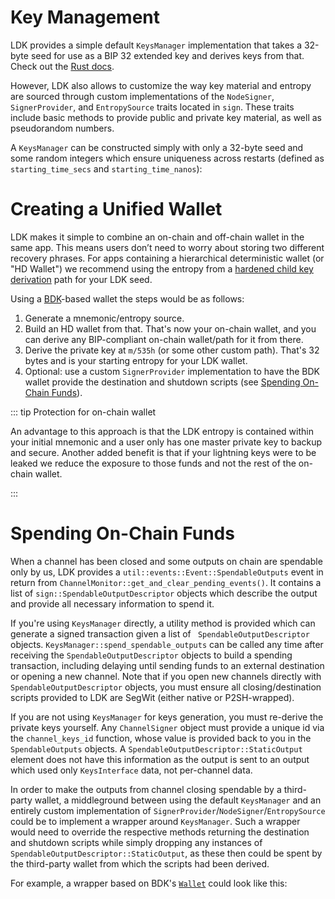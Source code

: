 # Key Management

LDK provides a simple default `KeysManager` implementation that takes a 32-byte seed for use as a BIP 32 extended key and derives keys from that. Check out the [Rust docs](https://docs.rs/lightning/*/lightning/sign/struct.KeysManager.html).

However, LDK also allows to customize the way key material and entropy are sourced through custom implementations of the `NodeSigner`, `SignerProvider`, and `EntropySource` traits located in `sign`. These traits include basic methods to provide public and private key material, as well as pseudorandom numbers.

A `KeysManager` can be constructed simply with only a 32-byte seed and some random integers which ensure uniqueness across restarts (defined as `starting_time_secs` and `starting_time_nanos`):

<CodeSwitcher :languages="{rust:'Rust', java:'Java', kotlin:'Kotlin', swift:'Swift'}">
  <template v-slot:rust>

```rust
// Fill in random_32_bytes with secure random data, or, on restart, reload the seed from disk.
let mut random_32_bytes = [0; 32];
let start_time = SystemTime::now().duration_since(SystemTime::UNIX_EPOCH).unwrap();
let keys_interface_impl = lightning::sign::KeysManager::new(&random_32_bytes, start_time.as_secs(), start_time.subsec_nanos());
```

  </template>

  <template v-slot:java>

```java
// Fill in key_seed with secure random data, or, on restart, reload the seed from disk.
byte[] key_seed = new byte[32];
KeysManager keys_manager = KeysManager.of(key_seed,
    System.currentTimeMillis() / 1000,
    (int) (System.currentTimeMillis() * 1000)
);
```

  </template>

  <template v-slot:kotlin>

```kotlin
// Fill in key_seed with secure random data, or, on restart, reload the seed from disk.
val key_seed = ByteArray(32)
val keys_manager = KeysManager.of(
    key_seed,
    System.currentTimeMillis() / 1000, (System.currentTimeMillis() * 1000).toInt()
)
```

  </template>

  <template v-slot:swift>

```swift
// Fill in seed with secure random data, or, on restart, reload the seed from disk.
let seed = [UInt8](repeating: 0, count: 32)
let timestampSeconds = UInt64(NSDate().timeIntervalSince1970)
let timestampNanos = UInt32(truncating: NSNumber(value: timestampSeconds * 1000 * 1000))
self.myKeysManager = KeysManager(
	seed: seed, 
	startingTimeSecs: timestampSeconds, 
	startingTimeNanos: timestampNanos
)
```

  </template>

</CodeSwitcher>

# Creating a Unified Wallet

LDK makes it simple to combine an on-chain and off-chain wallet in the same app. This means users don’t need to worry about storing two different recovery phrases. For apps containing a hierarchical deterministic wallet (or "HD Wallet") we recommend using the entropy from a [hardened child key derivation](https://github.com/bitcoinbook/bitcoinbook/blob/develop/ch05.asciidoc#hardened-child-key-derivation) path for your LDK seed.

Using a [BDK](https://bitcoindevkit.org/)-based wallet the steps would be as follows:

1.  Generate a mnemonic/entropy source.
2.  Build an HD wallet from that. That's now your on-chain wallet, and you can derive any BIP-compliant on-chain wallet/path for it from there.
3.  Derive the private key at `m/535h` (or some other custom path). That's 32 bytes and is your starting entropy for your LDK wallet.
4.  Optional: use a custom `SignerProvider` implementation to have the BDK wallet provide the destination and shutdown scripts (see [Spending On-Chain Funds](#spending-on-chain-funds)).

<CodeSwitcher :languages="{rust:'Rust', java:'Java', kotlin:'Kotlin', swift:'Swift'}">
  <template v-slot:rust>

```rust
// Use BDK to create and build the HD wallet
let mnemonic = Mnemonic::parse_in_normalized(
        Language::English,
        "sock lyrics village put galaxy famous pass act ship second diagram pull"
    ).unwrap();
let seed: [u8; 64] = mnemonic.to_seed_normalized("");
// Other supported networks include mainnet (Bitcoin), Regtest, Signet
let master_xprv = ExtendedPrivKey::new_master(Network::Testnet, &seed).unwrap();
let secp = Secp256k1::new();
let xprv: ExtendedPrivKey = master_xprv.ckd_priv(&secp, ChildNumber::Hardened { index: 535 }).unwrap();
let ldk_seed: [u8; 32] = xprv.private_key.secret_bytes();

// Seed the LDK KeysManager with the private key at m/535h
let cur = SystemTime::now().duration_since(SystemTime::UNIX_EPOCH).unwrap();
let keys_manager = KeysManager::new(&ldk_seed, cur.as_secs(), cur.subsec_nanos());
```

 </template>

 <template v-slot:java>

```java
// Use BDK to create and build the HD wallet
Mnemonic mnemonic = Mnemonic.Companion.fromString("sock lyrics " +
                "village put galaxy " +
                "famous pass act ship second diagram pull");

// Other supported networks include mainnet (Bitcoin), Regtest, Signet
DescriptorSecretKey bip32RootKey = new DescriptorSecretKey(Network.TESTNET, mnemonic, null);

DerivationPath ldkDerivationPath = new DerivationPath("m/535h");
DescriptorSecretKey ldkChild = bip32RootKey.derive(ldkDerivationPath);

ByteArrayOutputStream bos = new ByteArrayOutputStream();
ObjectOutputStream oos = new ObjectOutputStream(bos);
oos.writeObject(ldkChild.secretBytes());
byte[] entropy = bos.toByteArray();

// Seed the LDK KeysManager with the private key at m/535h
var startupTime = System.currentTimeMillis();
KeysManager keysManager = KeysManager.of(
        entropy,
        startupTime / 1000,
        (int) (startupTime * 1000)
);
```

 </template>

 <template v-slot:kotlin>

```kotlin
// Use BDK to create and build the HD wallet
val mnemonic = Mnemonic.fromString("sock lyrics village put galaxy famous pass act ship second diagram pull")
val bip32RootKey = DescriptorSecretKey(network = Network.TESTNET, mnemonic = mnemonic, password = null)
val ldkDerivationPath = DerivationPath("m/535h")
val ldkChild: DescriptorSecretKey = bip32RootKey.derive(ldkDerivationPath)

@OptIn(kotlin.ExperimentalUnsignedTypes::class)
val entropy: ByteArray = ldkChild.secretBytes().toUByteArray().toByteArray()

// Seed the LDK KeysManager with the private key at m/535h
val keysManager = KeysManager.of(
    entropy,
    System.currentTimeMillis() / 1000,
    (System.currentTimeMillis() * 1000).toInt()
);
```

 </template>

 <template v-slot:swift>

```swift
// Use BDK to create and build the HD wallet
let mnemonic = try Mnemonic.fromString(mnemonic: "sock lyrics village put galaxy famous pass act ship second diagram pull")
// Other supported networks include mainnet (Bitcoin), Regtest, Signet
let bip32RootKey = DescriptorSecretKey(network: .testnet, mnemonic: mnemonic, password: nil)
let ldkDerivationPath = try DerivationPath(path: "m/535h")
let ldkChild = try bip32RootKey.derive(path: ldkDerivationPath)
let ldkSeed = ldkChild.secretBytes()

let timestampSeconds = UInt64(NSDate().timeIntervalSince1970)
let timestampNanos = UInt32(truncating: NSNumber(value: timestampSeconds * 1000 * 1000))

// Seed the LDK KeysManager with the private key at m/535h
let keysManager = KeysManager(
	seed: ldkSeed, 
	startingTimeSecs: timestampSeconds, 
	startingTimeNanos: timestampNanos
)
```

 </template>
</CodeSwitcher>

::: tip Protection for on-chain wallet

An advantage to this approach is that the LDK entropy is contained within your initial mnemonic and a user only has one master private key to backup and secure. Another added benefit is that if your lightning keys were to be leaked we reduce the exposure to those funds and not the rest of the on-chain wallet.

:::

# Spending On-Chain Funds

When a channel has been closed and some outputs on chain are spendable only by us, LDK provides a `util::events::Event::SpendableOutputs` event in return from `ChannelMonitor::get_and_clear_pending_events()`. It contains a list of `sign::SpendableOutputDescriptor` objects which describe the output and provide all necessary information to spend it.

If you're using `KeysManager` directly, a utility method is provided which can generate a signed transaction given a list of `
SpendableOutputDescriptor` objects. `KeysManager::spend_spendable_outputs` can be called any time after receiving the `SpendableOutputDescriptor` objects to build a spending transaction, including delaying until sending funds to an external destination or opening a new channel. Note that if you open new channels directly with `SpendableOutputDescriptor` objects, you must ensure all closing/destination scripts provided to LDK are SegWit (either native or P2SH-wrapped).

If you are not using `KeysManager` for keys generation, you must re-derive the private keys yourself. Any `ChannelSigner` object must provide a unique id via the `channel_keys_id` function, whose value is provided back to you in the `SpendableOutputs` objects. A `SpendableOutputDescriptor::StaticOutput` element does not have this information as the output is sent to an output which used only `KeysInterface` data, not per-channel data.

In order to make the outputs from channel closing spendable by a third-party wallet, a middleground between using the default `KeysManager` and an entirely custom implementation of `SignerProvider`/`NodeSigner`/`EntropySource` could be to implement a wrapper around `KeysManager`. Such a wrapper would need to override the respective methods returning the destination and shutdown scripts while simply dropping any instances of `SpendableOutputDescriptor::StaticOutput`, as these then could be spent by the third-party wallet from which the scripts had been derived.

For example, a wrapper based on BDK's [`Wallet`](https://docs.rs/bdk/*/bdk/wallet/struct.Wallet.html) could look like this:

<CodeSwitcher :languages="{rust:'Rust', swift:'Swift'}">
<template v-slot:rust>

```rust
pub struct BDKKeysManager<D>
where
	D: bdk::database::BatchDatabase,
{
	inner: KeysManager,
	wallet: Arc<Mutex<bdk::Wallet<D>>>,
}

impl<D> BDKKeysManager<D>
where
	D: bdk::database::BatchDatabase,
{
	pub fn new(
		seed: &[u8; 32], starting_time_secs: u64, starting_time_nanos: u32, wallet: Arc<Mutex<bdk::Wallet<D>>>,
	) -> Self {
		let inner = KeysManager::new(seed, starting_time_secs, starting_time_nanos);
		Self { inner, wallet }
	}

	// We drop all occurences of `SpendableOutputDescriptor::StaticOutput` (since they will be
	// spendable by the BDK wallet) and forward any other descriptors to
	// `KeysManager::spend_spendable_outputs`.
	//
	// Note you should set `locktime` to the current block height to mitigate fee sniping.
	// See https://bitcoinops.org/en/topics/fee-sniping/ for more information.
	pub fn spend_spendable_outputs<C: Signing>(
		&self, descriptors: &[&SpendableOutputDescriptor], outputs: Vec<TxOut>,
		change_destination_script: Script, feerate_sat_per_1000_weight: u32,
		locktime: Option<PackedLockTime>, secp_ctx: &Secp256k1<C>,
	) -> Result<Transaction, ()> {
		let only_non_static = &descriptors
			.iter()
			.filter(|desc| {
				if let SpendableOutputDescriptor::StaticOutput { .. } = desc {
					false
				} else {
					true
				}
			})
			.copied()
			.collect::<Vec<_>>();
		self.inner.spend_spendable_outputs(
			only_non_static,
			outputs,
			change_destination_script,
			feerate_sat_per_1000_weight,
			locktime,
			secp_ctx,
		)
	}
}

impl<D> SignerProvider for BDKKeysManager<D>
where
	D: bdk::database::BatchDatabase,
{
	type Signer = InMemorySigner;

	// We return the destination and shutdown scripts derived by the BDK wallet.
	fn get_destination_script(&self) -> Result<Script, ()> {
		let address = self.wallet.lock().unwrap()
			.get_address(bdk::wallet::AddressIndex::New)
			.map_err(|e| {
				eprintln!("Failed to retrieve new address from wallet: {:?}", e);
			})?;
		Ok(address.script_pubkey())
	}

	fn get_shutdown_scriptpubkey(&self) -> Result<ShutdownScript, ()> {
		let address = self.wallet.lock().unwrap()
			.get_address(bdk::wallet::AddressIndex::New)
			.map_err(|e| {
				eprintln!("Failed to retrieve new address from wallet: {:?}", e);
			})?;
		match address.payload {
			bitcoin::util::address::Payload::WitnessProgram { version, program } => {
				ShutdownScript::new_witness_program(version, &program).map_err(|e| {
					eprintln!("Invalid shutdown script: {:?}", e);
				})
			}
			_ => panic!("Tried to use a non-witness address. This must not ever happen."),
		}
	}

	// ... and redirect all other trait method implementations to the `inner` `KeysManager`.
	fn generate_channel_keys_id(
		&self, inbound: bool, channel_value_satoshis: u64, user_channel_id: u128,
	) -> [u8; 32] {
		self.inner.generate_channel_keys_id(inbound, channel_value_satoshis, user_channel_id)
	}

	fn derive_channel_signer(
		&self, channel_value_satoshis: u64, channel_keys_id: [u8; 32],
	) -> Self::Signer {
		self.inner.derive_channel_signer(channel_value_satoshis, channel_keys_id)
	}

	fn read_chan_signer(&self, reader: &[u8]) -> Result<Self::Signer, DecodeError> {
		self.inner.read_chan_signer(reader)
	}
}

impl<D> NodeSigner for BDKKeysManager<D>
where
	D: bdk::database::BatchDatabase,
{
// ... snip
}

impl<D> EntropySource for BDKKeysManager<D>
where
	D: bdk::database::BatchDatabase,
{
// ... snip
}

```

  </template>

  <template v-slot:swift>

```swift
class MyKeysManager {
    let inner: KeysManager
    let wallet: BitcoinDevKit.Wallet
    let signerProvider: MySignerProvider
    
    init(seed: [UInt8], startingTimeSecs: UInt64, startingTimeNanos: UInt32, wallet: BitcoinDevKit.Wallet) {
        self.inner = KeysManager(seed: seed, startingTimeSecs: startingTimeSecs, startingTimeNanos: startingTimeNanos)
        self.wallet = wallet
        signerProvider = MySignerProvider()
        signerProvider.myKeysManager = self
    }

    // We drop all occurences of `SpendableOutputDescriptor::StaticOutput` (since they will be
    // spendable by the BDK wallet) and forward any other descriptors to
    // `KeysManager::spend_spendable_outputs`.
    //
    // Note you should set `locktime` to the current block height to mitigate fee sniping.
    // See https://bitcoinops.org/en/topics/fee-sniping/ for more information.
    func spendSpendableOutputs(descriptors: [SpendableOutputDescriptor], outputs: [Bindings.TxOut],
                               changeDestinationScript: [UInt8], feerateSatPer1000Weight: UInt32,
                               locktime: UInt32?) -> Result_TransactionNoneZ {
        let onlyNonStatic: [SpendableOutputDescriptor] = descriptors.filter { desc in
            if desc.getValueType() == .StaticOutput {
                return false
            }
            return true
        }
        let res = self.inner.spendSpendableOutputs(
            descriptors: onlyNonStatic,
            outputs: outputs,
            changeDestinationScript: changeDestinationScript,
            feerateSatPer1000Weight: feerateSatPer1000Weight,
            locktime: locktime
        )
        return res
    }
}

class MySignerProvider: SignerProvider {
    weak var myKeysManager: MyKeysManager?
    
    // We return the destination and shutdown scripts derived by the BDK wallet.
    override func getDestinationScript() -> Bindings.Result_ScriptNoneZ {
        do {
            let address = try myKeysManager!.wallet.getAddress(addressIndex: .new)
            return Bindings.Result_ScriptNoneZ.initWithOk(o: address.address.scriptPubkey().toBytes())
        } catch {
            return .initWithErr()
        }
    }
    
    override func getShutdownScriptpubkey() -> Bindings.Result_ShutdownScriptNoneZ {
        do {
            let address = try myKeysManager!.wallet.getAddress(addressIndex: .new).address
            let payload = address.payload()
            if case let .witnessProgram(`version`, `program`) = payload {
                let ver: UInt8
                switch version {
                case .v0:
                    ver = 0
                case .v1:
                    ver = 1
                case .v2:
                    ver = 2
                case .v3:
                    ver = 3
                case .v4:
                    ver = 4
                case .v5:
                    ver = 5
                case .v6:
                    ver = 6
                case .v7:
                    ver = 7
                case .v8:
                    ver = 8
                case .v9:
                    ver = 9
                case .v10:
                    ver = 10
                case .v11:
                    ver = 11
                case .v12:
                    ver = 12
                case .v13:
                    ver = 13
                case .v14:
                    ver = 14
                case .v15:
                    ver = 15
                case .v16:
                    ver = 16
                }
                let res = ShutdownScript.newWitnessProgram(version: ver, program: program)
                if res.isOk() {
                    return Bindings.Result_ShutdownScriptNoneZ.initWithOk(o: res.getValue()!)
                }
            }
            return .initWithErr()
        } catch {
            return .initWithErr()
        }
    }
    
    // ... and redirect all other trait method implementations to the `inner` `KeysManager`.
    override func deriveChannelSigner(channelValueSatoshis: UInt64, channelKeysId: [UInt8]) -> Bindings.WriteableEcdsaChannelSigner {
        return myKeysManager!.inner.asSignerProvider().deriveChannelSigner(
            channelValueSatoshis: channelValueSatoshis,
            channelKeysId: channelKeysId
        )
    }
    
    override func generateChannelKeysId(inbound: Bool, channelValueSatoshis: UInt64, userChannelId: [UInt8]) -> [UInt8] {
        return myKeysManager!.inner.asSignerProvider().generateChannelKeysId(
            inbound: inbound,
            channelValueSatoshis: channelValueSatoshis,
            userChannelId: userChannelId
        )
    }
    
    override func readChanSigner(reader: [UInt8]) -> Bindings.Result_WriteableEcdsaChannelSignerDecodeErrorZ {
        return myKeysManager!.inner.asSignerProvider().readChanSigner(reader: reader)
    }
}
```
  </template>
</CodeSwitcher>
